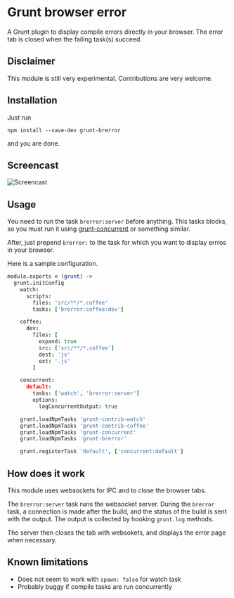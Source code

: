 # Grunt browser error

A Grunt plugin to display compile errors directly in your browser.
The error tab is closed when the failing task(s) succeed.

## Disclaimer

This module is still very experimental.
Contributions are very welcome.

## Installation

Just run

```
npm install --save-dev grunt-brerror
```

and you are done.

## Screencast

![Screencast](http://res.cloudinary.com/dtdu3sqtl/image/upload/v1408153873/optimised_pozz3l.gif)

## Usage

You need to run the task `brerror:server` before anything.
This tasks blocks, so you must run it using [grunt-concurrent](https://github.com/sindresorhus/grunt-concurrent) or something similar.

After, just prepend `brerror:` to the task for which you want to
display errros in your browser.

Here is a sample configuration.

```coffee
module.exports = (grunt) ->
  grunt.initConfig
    watch:
      scripts:
        files: 'src/**/*.coffee'
        tasks: ['brerror:coffee:dev']

    coffee:
      dev:
        files: [
          expand: true
          src: ['src/**/*.coffee']
          dest: 'js'
          ext: '.js'
        ]

    concurrent:
      default:
        tasks: ['watch', 'brerror:server']
        options:
          logConcurrentOutput: true

    grunt.loadNpmTasks 'grunt-contrib-watch'
    grunt.loadNpmTasks 'grunt-contrib-coffee'
    grunt.loadNpmTasks 'grunt-concurrent'
    grunt.loadNpmTasks 'grunt-brerror'

    grunt.registerTask 'default', ['concurrent:default']
```

## How does it work

This module uses websockets for IPC and to close the
browser tabs.

The `brerror:server` task runs the websocket server.
During the `brerror` task, a connection is made after the build,
and the status of the build is sent with the output.
The output is collected by hooking `grunt.log` methods.

The server then closes the tab with websokets, and displays the error page when necessary.

## Known limitations

* Does not seem to work with `spawn: false` for watch task
* Probably buggy if compile tasks are run concurrently
